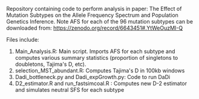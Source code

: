 Repository containing code to perform analysis in paper: The Effect of Mutation Subtypes on the Allele Frequency Spectrum and Population Genetics Inference. Note AFS for each of the 96 mutation subtypes can be downloaded from: https://zenodo.org/record/6643451#.YtWeOuzMI-Q

Files include:
1) Main_Analysis.R: Main script. Imports AFS for each subtype and computes various summary statistics (proportion of singletons to doubletons, Tajima's D, etc).
2) selection_MST_abundant.R: Computes Tajima's D in 100kb windows 
3) Dadi_bottleneck.py and Dadi_expGrowth.py: Code to run DaDi 
4) D2_estimator.R and run_fastsimcoal.R : Computes new D-2 estimator and simulates neutral SFS for each subtype 
